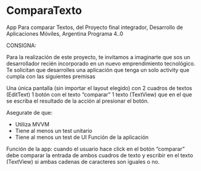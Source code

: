 # ComparaTexto
App Para comparar Textos, del Proyecto final integrador, Desarrollo de Aplicaciones Móviles, Argentina Programa 4..0

CONSIGNA:

Para la realización de este proyecto, te invitamos a imaginarte que sos un desarrollador recién incorporado en un nuevo emprendimiento tecnológico. Te solicitan que desarrolles una aplicación que tenga un solo activity que cumpla con las siguientes premisas

Una única pantalla (sin importar el layout elegido) con
2 cuadros de textos (EditText) 
1 botón con el texto “comparar”
1 texto (TextView) que en el que se escriba el resultado de la acción al presionar el botón.


Asegurate de que:
- Utiliza MVVM
- Tiene al menos un test unitario
- Tiene al menos un test de UI
Función de la aplicación

Función de la app: cuando el usuario hace click en el botón “comparar” debe comparar la entrada de ambos cuadros de texto y escribir en el texto (TextView) si ambas cadenas de caracteres son iguales o no.

